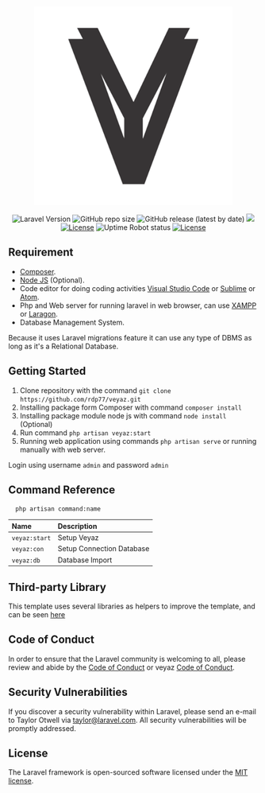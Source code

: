 <p align="center"><a href="https://laravel.com" target="_blank"><img src="veyaz.png" width="400"></a></p>

<p align="center">
<img alt="Laravel Version" src="https://img.shields.io/badge/Laravel%20Version-8.81.0-informational">
<img alt="GitHub repo size" src="https://img.shields.io/github/repo-size/rdp77/veyaz">
<img alt="GitHub release (latest by date)" src="https://img.shields.io/github/v/release/rdp77/veyaz">
<a href="https://www.codacy.com/gh/rdp77/veyaz/dashboard?utm_source=github.com&amp;utm_medium=referral&amp;utm_content=rdp77/veyaz&amp;utm_campaign=Badge_Grade"><img src="https://app.codacy.com/project/badge/Grade/d998aaac69b646dd9c5b06c9b386db04"/></a>
<a href="https://github.com/rdp77/veyaz/actions/workflows/laravel.yml"><img src="https://github.com/rdp77/veyaz/actions/workflows/laravel.yml/badge.svg" alt="License"></a>
<img alt="Uptime Robot status" src="https://img.shields.io/uptimerobot/status/m790337652-bfb5e67991cdf56e1ddb9e4f">
<a href="https://github.com/rdp77/veyaz/blob/master/LICENSE"><img src="https://img.shields.io/packagist/l/laravel/framework" alt="License"></a>
</p>

## Requirement

- [Composer](https://getcomposer.org/).
- [Node JS](https://nodejs.org/en/) (Optional).
- Code editor for doing coding activities [Visual Studio Code](https://code.visualstudio.com/) or [Sublime](https://www.sublimetext.com/) or [Atom](https://atom.io/).
- Php and Web server for running laravel in web browser, can use [XAMPP](https://www.apachefriends.org/) or [Laragon](https://laragon.org/).
- Database Management System.

Because it uses Laravel migrations feature it can use any type of DBMS as long as it's a Relational Database.

## Getting Started

1. Clone repository with the command `git clone https://github.com/rdp77/veyaz.git`
2. Installing package form Composer with command `composer install`
3. Installing package module node js with command `node install` (Optional)
4. Run command `php artisan veyaz:start`
5. Running web application using commands `php artisan serve` or running manually with web server.

Login using username `admin` and password `admin`

## Command Reference

```
  php artisan command:name
```

| Name          | Description               |
| :------------ | :------------------------ |
| `veyaz:start` | Setup Veyaz               |
| `veyaz:con`   | Setup Connection Database |
| `veyaz:db`    | Database Import           |

## Third-party Library

This template uses several libraries as helpers to improve the template, and can be seen [here](/library.md)

## Code of Conduct

In order to ensure that the Laravel community is welcoming to all, please review and abide by the [Code of Conduct](https://laravel.com/docs/contributions#code-of-conduct) or veyaz [Code of Conduct](https://github.com/rdp77/veyaz/blob/master/CODE_OF_CONDUCT.md).

## Security Vulnerabilities

If you discover a security vulnerability within Laravel, please send an e-mail to Taylor Otwell via [taylor@laravel.com](mailto:taylor@laravel.com). All security vulnerabilities will be promptly addressed.

## License

The Laravel framework is open-sourced software licensed under the [MIT license](https://opensource.org/licenses/MIT).
